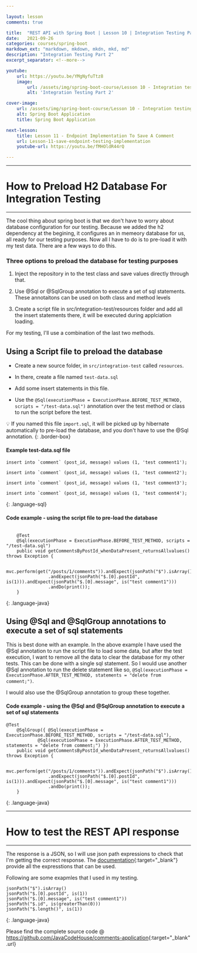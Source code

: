 ```yaml
---

layout: lesson
comments: true

title:  "REST API with Spring Boot | Lesson 10 | Integration Testing Part 2"
date:   2021-09-26
categories: courses/spring-boot
markdown_ext: "markdown, mkdown, mkdn, mkd, md"
description: "Integration Testing Part 2"
excerpt_separator: <!--more-->

youtube:
    url: https://youtu.be/YMgNyfuTtz8
    image:
        url: /assets/img/spring-boot-course/Lesson 10 - Integration testing - part 2.png
        alt: 'Integration Testing Part 2'

cover-image: 
    url: /assets/img/spring-boot-course/Lesson 10 - Integration testing - part 2.png
    alt: Spring Boot Application
    title: Spring Boot Application

next-lesson:
    title: Lesson 11 - Endpoint Implementation To Save A Comment
    url: Lesson-11-save-endpoint-testing-implementation
    youtube-url: https://youtu.be/fMHOldR44rQ

---
```


<hr>

# How to Preload H2 Database For Integration Testing

<hr>

The cool thing about spring boot is that we don't have to worry about database configuration for our testing. Because we added the h2 dependency at the begining, it configures an in memeory database for us, all ready for our testing purposes. Now all I have to do is to pre-load it with my test data. There are a few ways to do this.

### Three options to preload the database for testing purposes

1. Inject the repository in to the test class and save values directly through that. 

2. Use @Sql or @SqlGroup annotation to execute a set of sql statements. These annotaitons can be used on both class and method levels

3. Create a script file in src/integration-test/resources folder and add all the insert statements there, it will be executed during applciation loading.

For my testing, I'll use a combination of the last two methods.


## Using a Script file to preload the database


- Create a new source folder, in `src/integration-test` called `resources`.

- In there, create a file named `test-data.sql`

- Add some insert statements in this file.

- Use the `@Sql(executionPhase = ExecutionPhase.BEFORE_TEST_METHOD, scripts = "/test-data.sql")` annotation over the test method or class to run the script before the test.

:bulb: If you named this file `import.sql`, it will be picked up by hibernate automatically to pre-load the database, and you don't have to use the @Sql annotation.
{: .border-box}


#### Example test-data.sql file

```
insert into `comment` (post_id, message) values (1, 'test comment1');

insert into `comment` (post_id, message) values (1, 'test comment2');

insert into `comment` (post_id, message) values (1, 'test comment3');

insert into `comment` (post_id, message) values (1, 'test comment4');

```
{: .language-sql}

#### Code example - using the script file to pre-load the database

```

    @Test
    @Sql(executionPhase = ExecutionPhase.BEFORE_TEST_METHOD, scripts = "/test-data.sql")
    public void getCommentsByPostId_whenDataPresent_returnsAllvalues() throws Exception {

        mvc.perform(get("/posts/1/comments")).andExpect(jsonPath("$").isArray())
                .andExpect(jsonPath("$.[0].postId", is(1))).andExpect(jsonPath("$.[0].message", is("test comment1")))
                .andDo(print());
    }

```
{: .language-java}

## Using @Sql and @SqlGroup annotations to execute a set of sql statements

This is best done with an example. In the above example I have used the @Sql annotation to run the script file to load some data, but after the test execution, I want to remove all the data to clear the database for my other tests. This can be done with a single sql statement. So I would use another @Sql annotation to run the delete statement like so, `@Sql(executionPhase = ExecutionPhase.AFTER_TEST_METHOD, statements = "delete from comment;")`.

I would also use the @SqlGroup annotation to group these together.

#### Code example - using the @Sql and @SqlGroup annotation to execute a set of sql statements

```
@Test
    @SqlGroup({ @Sql(executionPhase = ExecutionPhase.BEFORE_TEST_METHOD, scripts = "/test-data.sql"),
            @Sql(executionPhase = ExecutionPhase.AFTER_TEST_METHOD, statements = "delete from comment;") })
    public void getCommentsByPostId_whenDataPresent_returnsAllvalues() throws Exception {

        mvc.perform(get("/posts/1/comments")).andExpect(jsonPath("$").isArray())
                .andExpect(jsonPath("$.[0].postId", is(1))).andExpect(jsonPath("$.[0].message", is("test comment1")))
                .andDo(print());
    }

```
{: .language-java}

<hr>

# How to test the REST API response 

<hr>

The response is a JSON, so I will use json path expressions to check that I'm getting the correct response. The [documentation](https://github.com/json-path/JsonPath){:target="_blank"} provide all the expresstions that can be used.

Following are some exapmles that I used in my testing.

```
jsonPath("$").isArray()
jsonPath("$.[0].postId", is(1))
jsonPath("$.[0].message", is("test comment1"))
jsonPath("$.id", is(greaterThan(0)))
jsonPath("$.length()", is(1))
```
{: .language-java}

Please find the complete source code @ <https://github.com/JavaCodeHouse/comments-application>{:target="_blank" .url}



